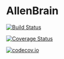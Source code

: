 # AllenBrain

[![Build Status](https://travis-ci.org/timholy/AllenBrain.jl.svg?branch=master)](https://travis-ci.org/timholy/AllenBrain.jl)

[![Coverage Status](https://coveralls.io/repos/timholy/AllenBrain.jl/badge.svg?branch=master&service=github)](https://coveralls.io/github/timholy/AllenBrain.jl?branch=master)

[![codecov.io](http://codecov.io/github/timholy/AllenBrain.jl/coverage.svg?branch=master)](http://codecov.io/github/timholy/AllenBrain.jl?branch=master)
